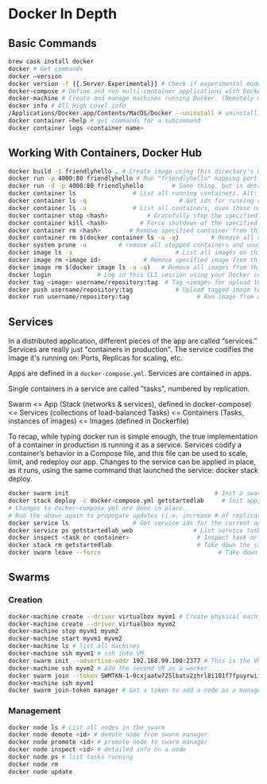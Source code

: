 # Docker In Depth

## Basic Commands

```sh
brew cask install docker
docker # Get commands
docker —version
docker version -f {{.Server.Experimental}} # Check if experimental mode enabled
docker-compose # Define and run multi-container applications with Docker.
docker-machine # Create and manage machines running Docker. (Remotely manage instances of # docker)
docker info # All High Level info
/Applications/Docker.app/Contents/MacOS/Docker --uninstall # uninstall Docker
docker container —help # get commands for a subcommand
docker container logs <container name>
```

## Working With Containers, Docker Hub

``` sh
docker build -t friendlyhello . # Create image using this directory's Dockerfile
docker run -p 4000:80 friendlyhello # Run "friendlyhello" mapping port 4000 to 80
docker run -d -p 4000:80 friendlyhello        # Same thing, but in detached mode
docker container ls                # List all running containers. Alt: docker ps
docker container ls -q                          # Get ids for running containers
docker container ls -a             # List all containers, even those not running
docker container stop <hash>           # Gracefully stop the specified container
docker container kill <hash>         # Force shutdown of the specified container
docker container rm <hash>        # Remove specified container from this machine
docker container rm $(docker container ls -a -q)         # Remove all containers
docker system prune -a         # remove all stopped containers and unused images
docker image ls -a                             # List all images on this machine
docker image rm <image id>            # Remove specified image from this machine
docker image rm $(docker image ls -a -q)   # Remove all images from this machine
docker login             # Log in this CLI session using your Docker credentials
docker tag <image> username/repository:tag  # Tag <image> for upload to registry
docker push username/repository:tag            # Upload tagged image to registry
docker run username/repository:tag                   # Run image from a registry
```

## Services

In a distributed application, different pieces of the app are called “services.”
Services are really just "containers in production". The service codifies the
image it's running on: Ports, Replicas for scaling, etc.

Apps are defined in a `docker-compose.yml`.
Services are contained in apps.

Single containers in a service are called "tasks", numbered by replication.

Swarm
<= App (Stack (networks & services), defined in docker-compose)
<= Services (collections of load-balanced Tasks)
<= Containers (Tasks, instances of images)
<= Images (defined in Dockerfile)

To recap, while typing docker run is simple enough, the true implementation of a container in production is running it as a service. Services codify a container’s behavior in a Compose file, and this file can be used to scale, limit, and redeploy our app. Changes to the service can be applied in place, as it runs, using the same command that launched the service: docker stack deploy.

```sh
docker swarm init                                         # Init a swarm manager
docker stack deploy -c docker-compose.yml getstartedlab     # Init app, services
# Changes to docker-compose.yml are done in place.
# Run the above again to propogate updates (i.e. increase # of replicas)
docker service ls                  # Get service ids for the current application
docker service ps getstartedlab_web                 # List service tasks details
docker inspect <task or container>                   # Inspect task or container
docker stack rm getstartedlab                        # Take down the stack (app)
docker swarm leave --force                                 # Take down the swarm
```

## Swarms

### Creation

```sh
docker-machine create --driver virtualbox myvm1 # Create physical machines (VMs) to add to the swarm.
docker-machine create --driver virtualbox myvm2
docker-machine stop myvm1 myvm2
docker-machine start myvm1 myvm2
docker-machine ls # list all machines
docker-machine ssh myvm1 # ssh into VM
docker swarm init --advertise-addr 192.168.99.100:2377 # This is the VMs IP, command ran via SSH
docker-machine ssh myvm2 # Add the second VM as a worker
docker swarm join --token SWMTKN-1-0cxjaatw725lbatu2zhrl8i101f7fpuyrwiifytli8q55rd8sc-dh3ravhyxx9eyz712k7v0qkuy 192.168.99.100:2377
docker-machine ssh myvm1
docker swarm join-token manager # Get a token to add a node as a manager
```

### Management

```sh
docker node ls # List all nodes in the swarm
docker node demote <id> # demote node from swarm manager
docker node promote <id> # promote node to swarm manager
docker node inspect <id> # detailed info on a node
docker node ps # list tasks running
docker node rm
docker node update
```